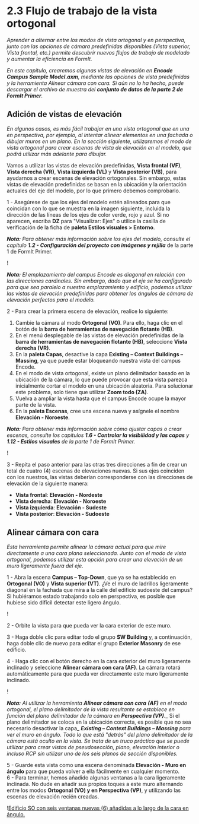 # 2.3 Flujo de trabajo de la vista ortogonal

_Aprender a alternar entre los modos de vista ortogonal y en perspectiva, junto con las opciones de cámara predefinidas disponibles (Vista superior, Vista frontal, etc.) permite descubrir nuevos flujos de trabajo de modelado y aumentar la eficiencia en FormIt._

_En este capítulo, crearemos algunas vistas de elevación en_ _**Encode Campus Sample Model.axm**, mediante las opciones de vista predefinidas y la herramienta Alinear cámara con cara. Si aún no lo ha hecho, puede descargar el archivo de muestra del_ _**conjunto de datos de la parte 2 de FormIt Primer**._

## Adición de vistas de elevación

_En algunos casos, es más fácil trabajar en una vista ortogonal que en una en perspectiva, por ejemplo, al intentar alinear elementos en una fachada o dibujar muros en un plano. En la sección siguiente, utilizaremos el modo de vista ortogonal para crear escenas de vista de elevación en el modelo, que podrá utilizar más adelante para dibujar._

Vamos a utilizar las vistas de elevación predefinidas, **Vista frontal (VF)**, **Vista derecha (VR)**, **Vista izquierda (VL)** y **Vista posterior (VB)**, para ayudarnos a crear escenas de elevación ortogonales. Sin embargo, estas vistas de elevación predefinidas se basan en la ubicación y la orientación actuales del eje del modelo, por lo que primero debemos comprobarlo.

1 - Asegúrese de que los ejes del modelo estén alineados para que coincidan con lo que se muestra en la imagen siguiente, incluida la dirección de las líneas de los ejes de color verde, rojo y azul. Si no aparecen, escriba **DZ** para "Visualizar: Ejes" o utilice la casilla de verificación de la ficha de **paleta Estilos visuales > Entorno**.

_**Nota:**_ _Para obtener más información sobre los ejes del modelo, consulte el capítulo_ _**1.2 - Configuración del proyecto con imágenes y rejilla**_ de la parte 1 de FormIt Primer.

\![](<../../.gitbook/assets/0 (7).png>)

_**Nota:** El emplazamiento del campus Encode es diagonal en relación con las direcciones cardinales. Sin embargo, dado que el eje se ha configurado para que sea paralelo a nuestro emplazamiento y edificio, podemos utilizar las vistas de elevación predefinidas para obtener los ángulos de cámara de elevación perfectos para el modelo._

2 - Para crear la primera escena de elevación, realice lo siguiente:

1. Cambie la cámara al modo **Ortogonal (VO)**. Para ello, haga clic en el botón de la **barra de herramientas de navegación flotante (HB)**.
2. En el menú desplegable de las vistas de elevación predefinidas de la **barra de herramientas de navegación flotante (HB)**, seleccione **Vista derecha (VR)**.
3. En la **paleta Capas**, desactive la capa **Existing – Context Buildings – Massing**, ya que puede estar bloqueando nuestra vista del campus Encode.
4. En el modo de vista ortogonal, existe un plano delimitador basado en la ubicación de la cámara, lo que puede provocar que esta vista parezca inicialmente cortar el modelo en una ubicación aleatoria. Para solucionar este problema, solo tiene que utilizar **Zoom todo (ZA)**.
5. Vuelva a ampliar la vista hasta que el campus Encode ocupe la mayor parte de la vista.
6. En la **paleta Escenas**, cree una escena nueva y asígnele el nombre **Elevación - Noroeste**.

_**Nota:**_ _Para obtener más información sobre cómo ajustar capas o crear escenas, consulte los capítulos_ _**1.6 - Controlar la visibilidad y las capas**_ _y_ _**1.12 - Estilos visuales** de la parte 1 de FormIt Primer._

\![](<../../.gitbook/assets/1 (10) (1).png>)

3 - Repita el paso anterior para las otras tres direcciones a fin de crear un total de cuatro (4) escenas de elevaciones nuevas. Si sus ejes coinciden con los nuestros, las vistas deberían corresponderse con las direcciones de elevación de la siguiente manera:

* **Vista frontal**: **Elevación - Nordeste**
* **Vista derecha**: **Elevación - Noroeste**
* **Vista izquierda**: **Elevación - Sudeste**
* **Vista posterior**: **Elevación - Sudoeste**

## **Alinear cámara con cara**

_Esta herramienta permite alinear la cámara actual para que mire directamente a una cara plana seleccionada. Junto con el modo de vista ortogonal, podemos utilizar esta opción para crear una elevación de un muro ligeramente fuera del eje._

1 - Abra la escena **Campus – Top-Down**, que ya se ha establecido en **Ortogonal (VO)** y **Vista superior (VT)**. ¿Ve el muro de ladrillos ligeramente diagonal en la fachada que mira a la calle del edificio sudoeste del campus? Si hubiéramos estado trabajando solo en perspectiva, es posible que hubiese sido difícil detectar este ligero ángulo.

\![](<../../.gitbook/assets/2 (8) (1).png>)

2 - Orbite la vista para que pueda ver la cara exterior de este muro.

3 - Haga doble clic para editar todo el grupo **SW Building** y, a continuación, haga doble clic de nuevo para editar el grupo **Exterior Masonry** de ese edificio.

4 - Haga clic con el botón derecho en la cara exterior del muro ligeramente inclinado y seleccione **Alinear cámara con cara (AF)**. La cámara rotará automáticamente para que pueda ver directamente este muro ligeramente inclinado.

\![](<../../.gitbook/assets/3 (9).png>)

_**Nota:**_ _Al utilizar la herramienta_ _**Alinear cámara con cara**_ _**(AF)**_ _en el modo ortogonal, el plano delimitador de la vista resultante se establece en función del plano delimitador de la cámara en_ _**Perspectiva (VP)**_._ Si el plano delimitador se coloca en la ubicación correcta, es posible que no sea necesario desactivar la capa_ _**Existing – Context Buildings – Massing**_ _para ver el muro en ángulo. Todo lo que está "detrás" del plano delimitador de la cámara está oculto en la vista. Se trata de un truco práctico que se puede utilizar para crear vistas de pseudosección, plano, elevación interior o incluso RCP sin utilizar uno de los seis planos de sección disponibles._

5 - Guarde esta vista como una escena denominada **Elevación - Muro en ángulo** para que pueda volver a ella fácilmente en cualquier momento.\
 6 - Para terminar, hemos añadido algunas ventanas a la cara ligeramente inclinada. No dude en añadir sus propios toques a este muro alternando entre los modos **Ortogonal (VO) y en Perspectiva (VP)**, y utilizando las escenas de elevación recién creadas.

\![Edificio SO con seis ventanas nuevas (6) añadidas a lo largo de la cara en ángulo.](<../../.gitbook/assets/4 (10) (1).png>)
